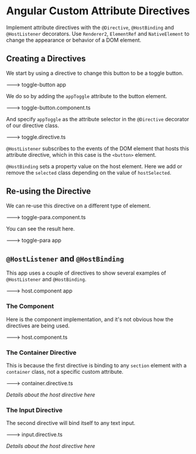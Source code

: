 # Angular Custom Attribute Directives

Implement attribute directives with the `@Directive`, `@HostBinding` and `@HostListener` decorators. 
Use `Renderer2`, `ElementRef` and `NativeElement` to change the appearance or behavior of a DOM element.

## Creating a Directives

We start by using a directive to change this button to be a toggle button.

---> toggle-button app

We do so by adding the `appToggle` attribute to the button element.

---> toggle-button.component.ts

And specify `appToggle` as the attribute selector in the `@Directive` decorator of our directive class.   

---> toggle.directive.ts

`@HostListener` subscribes to the events of the DOM element that hosts this attribute directive, which in this case is the `<button>`  element. 

`@HostBinding` sets a property value on the host element. Here we add or remove the `selected` class depending on the value of `hostSelected`. 

## Re-using the Directive

We can re-use this directive on a different type of element.

---> toggle-para.component.ts

You can see the result here.

---> toggle-para app

## `@HostListener` and `@HostBinding`

This app uses a couple of directives to show several examples of `@HostListener` and `@HostBinding`.

---> host.component app

### The Component

Here is the component implementation, and it's not obvious how the directives are being used.

---> host.component.ts

### The Container Directive

This is because the first directive is binding to any `section` element with a `container` class, not a specific custom attribute.

---> container.directive.ts

_Details about the host directive here_

### The Input Directive

The second directive will bind itself to any text input.

---> input.directive.ts

_Details about the host directive here_

